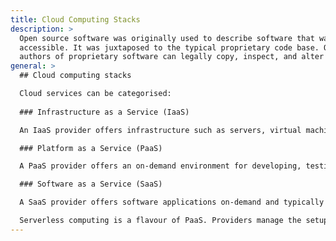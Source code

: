 ```yaml
---
title: Cloud Computing Stacks
description: >
  Open source software was originally used to describe software that was publicly
  accessible. It was juxtaposed to the typical proprietary code base. Only the original
  authors of proprietary software can legally copy, inspect, and alter that software.
general: >
  ## Cloud computing stacks

  Cloud services can be categorised:
    
  ### Infrastructure as a Service (IaaS)

  An IaaS provider offers infrastructure such as servers, virtual machines, storage and operating systems.  

  ### Platform as a Service (PaaS)

  A PaaS provider offers an on-demand environment for developing, testing, delivering, and managing software applications. Typically, granular resource management control is available. 

  ### Software as a Service (SaaS)

  A SaaS provider offers software applications on-demand and typically on a subscription basis. Providers manage the application, infrastructure, upgrade and security patching. Users consume the service over a network on a device.  

  Serverless computing is a flavour of PaaS. Providers manage the setup, capacity planning, and server management. Serverless architecture is highly scalable and event-driven, applying resources only when a function is initiated, or a trigger event occurs. Users can focus on creating app functionality and not on managing servers and associated infrastructure.
---
```

